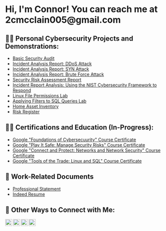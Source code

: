 <h1>Hi, I'm Connor! You can reach me at 2cmcclain005@gmail.com </h1>

<h2>👨‍💻 Personal Cybersecurity Projects and Demonstrations:</h2>

- [Basic Security Audit](https://docs.google.com/document/d/1pZE2ZnXIwHnFeTcq2dfuPKbCrABbIRvONP77ZSjYNYs/edit)
- [Incident Analysis Report: DDoS Attack](https://docs.google.com/document/d/1KlDf2Dhcqwm5-OIWYHDmP5qlKei_YgxH9pKmMA1KAow/edit#heading=h.mjm21hvi0jz5)
- [Incident Analysis Report: SYN Attack](https://docs.google.com/document/d/1f4ukcCJim5ojruO4SkrS3ESgUK3w22QNegNHi-Zo4l4/edit#heading=h.rkogpw759h9x)
- [Incident Analysis Report: Brute Force Attack](https://docs.google.com/document/d/12roHFY05NYu69ZQl0y-SLF0u5knYt4wsyF1Nv9w_Rus/edit#heading=h.1wxj3sdlx0rd)
- [Security Risk Assessment Report](https://docs.google.com/document/d/16K3pOW_MdYZHMF97qqfemWjvbLn1-cggyKScP6rB4ds/edit)
- [Incident Report Analysis: Using the NIST Cybersecurity Framework to Respond](https://docs.google.com/document/d/1OKRVTtpT5q2MXSGlLGHMjBU7W7qzcnuZUeY1y4Gmjt8/edit)
- [Linux File Permissions Lab](https://docs.google.com/document/d/1LYU4c8y-w5RoVqLWQ55oUzKhJyRdRsG5oO91zHlkML0/edit)
- [Applying Filters to SQL Queries Lab](https://docs.google.com/document/d/1KHeL0sKehRiyvPIaPPW4OyP72qo-TlXPjxm080rEwHo/edit?resourcekey=0-bZYQEpJNhCHH-t4BOOFpXQ#heading=h.adnh333husy)
- [Home Asset Inventory](https://docs.google.com/spreadsheets/d/1dhoh3wo9W4nhmUFiWhXhNKLpVG-U-X3BL7Mns8o7mVA/edit#gid=0)
- [Risk Register](https://docs.google.com/document/d/13Ze8W28Kn8a-H80eckkisKSJOcB3JOKfmOnQ0pI2mLU/edit?resourcekey=0-eMmALOjIQjqsJuzWzruuIA)

<h2>👨‍🎓 Certifications and Education (In-Progress):</h2>

- [Google "Foundations of Cybersecuurity" Course Certificate](https://coursera.org/share/90c6059b85789bfb446f2581d34110a1)
- [Google "Play It Safe: Manage Security Risks" Course Certificate](https://coursera.org/share/7e53b7bc7b1b7f9f2cd5d3b80299292d)
- [Google "Connect and Protect: Networks and Network Security" Course Certificate](https://coursera.org/share/11685645f9bbb183021191edf8c2a951)
- [Google "Tools of the Trade: Linux and SQL" Course Certificate](https://coursera.org/share/17060e9afdbb78258ca0bf19d707af40)

<h2>📄 Work-Related Documents</h2>

- [Professional Statement](https://docs.google.com/document/d/1BL3ECzgBIAuB5qFKYss1U8-hmzasyVQnnJSMJcKobRo/edit)
- [Indeed Resume](https://profile.indeed.com/resume)

<h2> 🤳 Other Ways to Connect with Me:</h2>

[<img align="left" alt="ConnorMcClain | YouTube" width="22px" src="https://cdn.jsdelivr.net/npm/simple-icons@v3/icons/youtube.svg" />][youtube]
[<img align="left" alt="ConnorMcClain | Twitter" width="22px" src="https://cdn.jsdelivr.net/npm/simple-icons@v3/icons/twitter.svg" />][twitter]
[<img align="left" alt="ConnorMcClain | LinkedIn" width="22px" src="https://cdn.jsdelivr.net/npm/simple-icons@v3/icons/linkedin.svg" />][linkedin]
[<img align="left" alt="ConnorMcClain | Instagram" width="22px" src="https://cdn.jsdelivr.net/npm/simple-icons@v3/icons/instagram.svg" />][instagram]

[twitter]: https://twitter.com/2cmcclain005
[youtube]: https://www.youtube.com/channel/UCVC3G0xA4F8OW6CJ_XfAmyw
[instagram]: https://www.instagram.com/frankocean.ismydad/
[linkedin]: https://www.linkedin.com/in/connor-undefined-31786b2a1/

<!--
**joshmadakor1/joshmadakor1** is a ✨ _special_ ✨ repository because its `README.md` (this file) appears on your GitHub profile.

Here are some ideas to get you started:

- 🔭 I’m currently working on ...
- 🌱 I’m currently learning ...
- 👯 I’m looking to collaborate on ...
- 🤔 I’m looking for help with ...
- 💬 Ask me about ...
- 📫 How to reach me: ...
- 😄 Pronouns: ...
- ⚡ Fun fact: ...
-->
